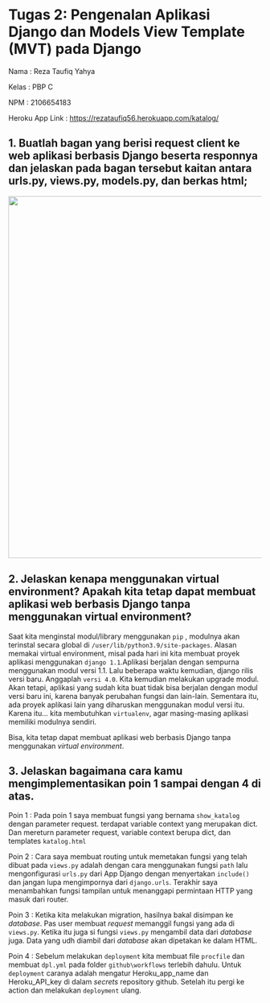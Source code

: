 # Tugas 2: Pengenalan Aplikasi Django dan Models View Template (MVT) pada Django

Nama            : Reza Taufiq Yahya

Kelas           : PBP C

NPM             : 2106654183

Heroku App Link : https://rezataufiq56.herokuapp.com/katalog/

## 1. Buatlah bagan yang berisi request client ke web aplikasi berbasis Django beserta responnya dan jelaskan pada bagan tersebut kaitan antara urls.py, views.py, models.py, dan berkas html;


<img src= /image/Tugas2PBP.png width = "720" height = "720" >

## 2. Jelaskan kenapa menggunakan virtual environment? Apakah kita tetap dapat membuat aplikasi web berbasis Django tanpa menggunakan virtual environment?


Saat kita menginstal modul/library menggunakan `pip` , modulnya akan terinstal secara global di `/user/lib/python3.9/site-packages`. Alasan memakai virtual environment, misal pada hari ini kita membuat proyek aplikasi menggunakan `django 1.1`.Aplikasi berjalan dengan sempurna menggunakan modul versi 1.1. Lalu beberapa waktu kemudian, django rilis versi baru. Anggaplah `versi 4.0`. Kita kemudian melakukan upgrade modul. Akan tetapi, aplikasi yang sudah kita buat tidak bisa berjalan dengan modul versi baru ini, karena banyak perubahan fungsi dan lain-lain. Sementara itu, ada proyek aplikasi lain yang diharuskan menggunakan modul versi itu. Karena itu… kita membutuhkan `virtualenv`, agar masing-masing aplikasi memiliki modulnya sendiri.

Bisa, kita tetap dapat membuat aplikasi web berbasis Django tanpa menggunakan *virtual environment*.

## 3. Jelaskan bagaimana cara kamu mengimplementasikan poin 1 sampai dengan 4 di atas.


Poin 1 : Pada poin 1 saya membuat fungsi yang bernama   `show_katalog` dengan parameter request. terdapat variable context yang merupakan dict. Dan mereturn parameter request, variable context berupa dict, dan templates `katalog.html`


Poin 2 : Cara saya membuat routing untuk memetakan fungsi yang telah dibuat pada `views.py` adalah dengan cara menggunakan fungsi `path` lalu mengonfigurasi `urls.py` dari App Django dengan menyertakan `include()` dan jangan lupa mengimpornya dari `django.urls`. Terakhir saya menambahkan fungsi tampilan untuk menanggapi permintaan HTTP yang masuk dari router.


Poin 3 : Ketika kita melakukan migration, hasilnya bakal disimpan ke *database*. Pas user membuat *request* memanggil fungsi yang ada di `views.py`. Ketika itu juga si fungsi `views.py` mengambil data dari *database* juga. Data yang udh diambil dari *database* akan dipetakan ke dalam HTML.

Poin 4 : Sebelum melakukan `deployment` kita membuat file `procfile` dan membuat `dpl.yml` pada folder `github\workflows` terlebih dahulu. Untuk `deployment` caranya adalah mengatur Heroku_app_name dan Heroku_API_key di dalam *secrets* repository github. Setelah itu pergi ke action dan melakukan `deployment` ulang.